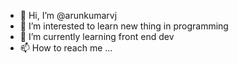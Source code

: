 - 👋 Hi, I’m @arunkumarvj
- 👀 I’m interested to  learn new thing in programming
- 🌱 I’m currently learning front end dev
- 📫 How to reach me ...

<!---
arunkumarvj/arunkumarvj is a ✨ special ✨ repository because its `README.md` (this file) appears on your GitHub profile.
You can click the Preview link to take a look at your changes.

private function downloadFile($url, $destination) {
    $fp = fopen($destination, 'wb');
    if (!$fp) {
        echo "❌ Failed to open file for writing: $destination";
        return false;
    }

    $ch = curl_init($url);

    curl_setopt($ch, CURLOPT_FILE, $fp); // Stream directly to file
    curl_setopt($ch, CURLOPT_HEADER, 0); // No headers in output
    curl_setopt($ch, CURLOPT_FOLLOWLOCATION, true); // Follow redirects
    curl_setopt($ch, CURLOPT_TIMEOUT, 30); // Timeout after 30s
    curl_setopt($ch, CURLOPT_FAILONERROR, true); // Return false on HTTP errors
    curl_setopt($ch, CURLOPT_SSL_VERIFYPEER, false); // If HTTPS and self-signed

    $success = curl_exec($ch);

    if (!$success) {
        $error = curl_error($ch);
        echo "❌ cURL error while downloading $url: $error";
    }

    curl_close($ch);
    fclose($fp);

    return $success;
}

--->

